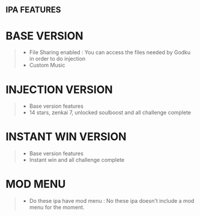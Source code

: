 ## IPA FEATURES
# BASE VERSION
> - File Sharing enabled : You can access the files needed by Godku in order to do injection
> - Custom Music

# INJECTION VERSION
> - Base version features
> - 14 stars, zenkai 7, unlocked soulboost and all challenge complete

# INSTANT WIN VERSION
> - Base version features
> - Instant win and all challenge complete

# MOD MENU
> - Do these ipa have mod menu : No these ipa doesn't include a mod menu for the moment.

